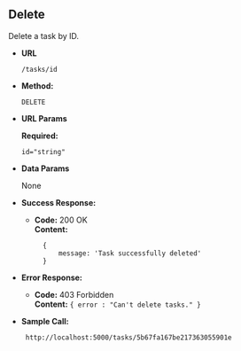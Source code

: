 **Delete**
----
  Delete a task by ID.

* **URL**
    ```
    /tasks/id
    ```

* **Method:**

  `DELETE`
  
*  **URL Params**

   **Required:**
 
   `id="string"`

* **Data Params**

  None

* **Success Response:**

  * **Code:** 200 OK<br />
    **Content:** 
    ```
      {
          message: 'Task successfully deleted'
      }
    ```
 
* **Error Response:**

  * **Code:** 403 Forbidden <br />
    **Content:** `{ error : "Can't delete tasks." }`

* **Sample Call:**

  ```
   http://localhost:5000/tasks/5b67fa167be217363055901e
  ```